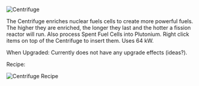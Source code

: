 ![Centrifuge](https://i.imgur.com/eiQrqAE.png?1)

The Centrifuge enriches nuclear fuels cells to create more powerful fuels. The higher they are enriched, the longer they last and the hotter a fission reactor will run. Also process Spent Fuel Cells into Plutonium. Right click items on top of the Centrifuge to insert them. Uses 64 kW.

When Upgraded: Currently does not have any upgrade effects (ideas?).

Recipe:

![Centrifuge Recipe](https://i.imgur.com/eiQrqAE.png?1)